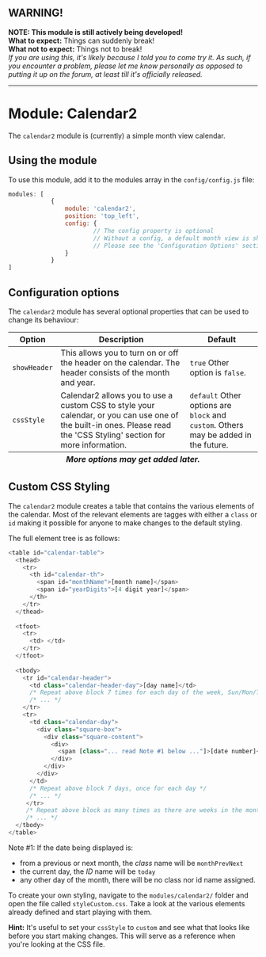 ## WARNING!

**NOTE: This module is still actively being developed!**<br />
**What to expect:** Things can suddenly break!<br />
**What not to expect:** Things not to break!<br />
*If you are using this, it's likely because I told you to come try it. As such, if you
encounter a problem, please let me know personally as opposed to putting it up on the
forum, at least till it's officially released.*

---
# Module: Calendar2

The `calendar2` module is (currently) a simple month view calendar.

## Using the module
To use this module, add it to the modules array in the `config/config.js` file:
````javascript
modules: [
			{
				module: 'calendar2',
				position: 'top_left',
				config: {
						// The config property is optional
						// Without a config, a default month view is shown
						// Please see the 'Configuration Options' section for more information
				}
			}
]
````

## Configuration options
The `calendar2` module has several optional properties that can be used to change its behaviour:

<table>
	<thead>
		<tr>
			<th>Option</th>
			<th>Description</th>
			<th>Default</th>
		</tr>
	</thead>
	<tfoot>
		<tr>
			<th colspan="3"><em>More options may get added later.</em></th>
		</tr>
	</tfoot>
	<tbody>
		<tr>
			<td><code>showHeader</code></td>
			<td>This allows you to turn on or off the header on the calendar.
			    The header consists of the month and year.</td>
			<td><code>true</code> Other option is <code>false</code>.</td>
		</tr>
		<tr>
			<td><code>cssStyle</code></td>
			<td>Calendar2 allows you to use a custom CSS to style your calendar, or
			    you can use one of the built-in ones. Please read the 'CSS Styling'
				section for more information.</td>
			<td><code>default</code> Other options are <code>block</code> and <code>custom</code>. Others
			    may be added in the future.</td>
		</tr>
	</tbody>
</table>

## Custom CSS Styling
The `calendar2` module creates a table that contains the various elements of the calendar. Most of
the relevant elements are tagges with either a <code>class</code> or <code>id</code> making it possible
for anyone to make changes to the default styling.

The full element tree is as follows:
````javascript
<table id="calendar-table">
  <thead>
    <tr>
	  <th id="calendar-th">
	    <span id="monthName">[month name]</span>
		<span id="yearDigits">[4 digit year]</span>
	  </th>
	</tr>
  </thead>
  
  <tfoot>
    <tr>
	  <td> </td>
	</tr>
  </tfoot>
  
  <tbody>
    <tr id="calendar-header">
	  <td class="calendar-header-day">[day name]</td>
	  /* Repeat above block 7 times for each day of the week, Sun/Mon/Tue/etc. */
	  /* ... */
	</tr>
	<tr>
	  <td class="calendar-day">
	    <div class="square-box">
		  <div class="square-content">
		    <div>
			  <span [class="... read Note #1 below ..."]>[date number]</span>
			</div>
		  </div>
		</div>
	  </td>
	  /* Repeat above block 7 days, once for each day */
	  /* ... */
	 </tr>
	 /* Repeat above block as many times as there are weeks in the month */
	 /* ... */
  </tbody>
</table>
````

Note #1:
If the date being displayed is:
- from a previous or next month, the *class* name will be <code>monthPrevNext</code>
- the current day, the *ID* name will be <code>today</code>
- any other day of the month, there will be no class nor id name assigned.

To create your own styling, navigate to the `modules/calendar2/` folder and open the file called
<code>styleCustom.css</code>. Take a look at the various elements already defined and start
playing with them.

**Hint:** It's useful to set your <code>cssStyle</code> to <code>custom</code> and see what that
looks like before you start making changes. This will serve as a reference when you're looking at
the CSS file.
